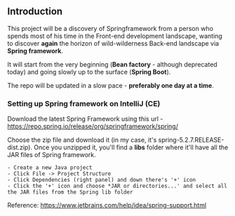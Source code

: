 ## Introduction
This project will be a discovery of Springframework from a person who spends most of his time in the Front-end development landscape, wanting to discover **again** the horizon of wild-wilderness Back-end landscape via **Spring framework**.

It will start from the very beginning (**Bean factory** - although deprecated today) and going slowly up to the surface (**Spring Boot**).

The repo will be updated in a slow pace - **preferably one day at a time**.

### Setting up Spring framework on IntelliJ (CE)


Download the latest Spring Framework using this url - https://repo.spring.io/release/org/springframework/spring/ 

Choose the zip file and download it (in my case, it's spring-5.2.7.RELEASE-dist.zip). Once you unzipped it, you'll find a **libs** folder where it'll have all the JAR files of Spring framework.

```
- Create a new Java project
- Click File -> Project Structure
- Click Dependencies (right panel) and down there's '+' icon
- Click the '+' icon and choose *JAR or directories...' and select all the JAR files from the Spring lib folder

```
Reference: https://www.jetbrains.com/help/idea/spring-support.html

